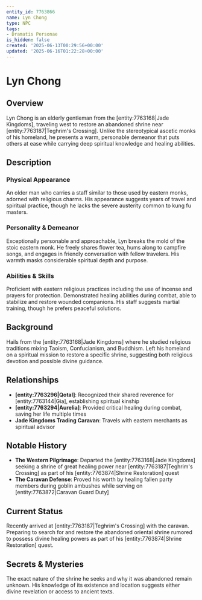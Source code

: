 ```yaml
---
entity_id: 7763866
name: Lyn Chong
type: NPC
tags:
- Dramatis Personae
is_hidden: false
created: '2025-06-13T00:29:56+00:00'
updated: '2025-06-16T01:22:28+00:00'
---
```


# Lyn Chong

## Overview

Lyn Chong is an elderly gentleman from the [entity:7763168|Jade Kingdoms], traveling west to restore an abandoned shrine near [entity:7763187|Teghrim's Crossing]. Unlike the stereotypical ascetic monks of his homeland, he presents a warm, personable demeanor that puts others at ease while carrying deep spiritual knowledge and healing abilities.

## Description

### Physical Appearance

An older man who carries a staff similar to those used by eastern monks, adorned with religious charms. His appearance suggests years of travel and spiritual practice, though he lacks the severe austerity common to kung fu masters.

### Personality & Demeanor

Exceptionally personable and approachable, Lyn breaks the mold of the stoic eastern monk. He freely shares flower tea, hums along to campfire songs, and engages in friendly conversation with fellow travelers. His warmth masks considerable spiritual depth and purpose.

### Abilities & Skills

Proficient with eastern religious practices including the use of incense and prayers for protection. Demonstrated healing abilities during combat, able to stabilize and restore wounded companions. His staff suggests martial training, though he prefers peaceful solutions.

## Background

Hails from the [entity:7763168|Jade Kingdoms] where he studied religious traditions mixing Taoism, Confucianism, and Buddhism. Left his homeland on a spiritual mission to restore a specific shrine, suggesting both religious devotion and possible divine guidance.

## Relationships

- **[entity:7763296|Qotal]**: Recognized their shared reverence for [entity:7763144|Gia], establishing spiritual kinship
- **[entity:7763294|Aurelia]**: Provided critical healing during combat, saving her life multiple times
- **Jade Kingdoms Trading Caravan**: Travels with eastern merchants as spiritual advisor

## Notable History

- **The Western Pilgrimage**: Departed the [entity:7763168|Jade Kingdoms] seeking a shrine of great healing power near [entity:7763187|Teghrim's Crossing] as part of his [entity:7763874|Shrine Restoration] quest
- **The Caravan Defense**: Proved his worth by healing fallen party members during goblin ambushes while serving on [entity:7763872|Caravan Guard Duty]

## Current Status

Recently arrived at [entity:7763187|Teghrim's Crossing] with the caravan. Preparing to search for and restore the abandoned oriental shrine rumored to possess divine healing powers as part of his [entity:7763874|Shrine Restoration] quest.

## Secrets & Mysteries

The exact nature of the shrine he seeks and why it was abandoned remain unknown. His knowledge of its existence and location suggests either divine revelation or access to ancient texts.